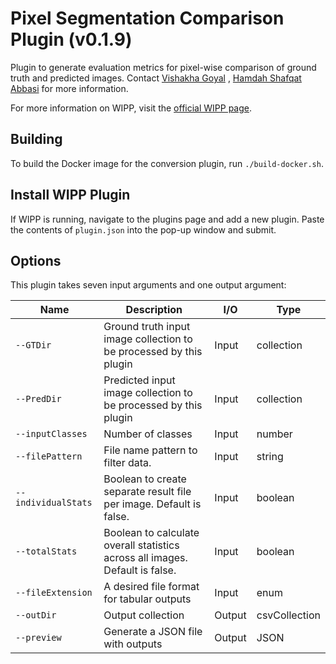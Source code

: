# Pixel Segmentation Comparison Plugin (v0.1.9)

Plugin to generate evaluation metrics for pixel-wise comparison of ground truth and predicted images. Contact [Vishakha Goyal](mailto:vishakha.goyal@nih.gov) , [Hamdah Shafqat Abbasi](mailto:hamdahshafqat.abbasi@nih.gov) for more information.

For more information on WIPP, visit the [official WIPP page](https://isg.nist.gov/deepzoomweb/software/wipp).

## Building

To build the Docker image for the conversion plugin, run
`./build-docker.sh`.

## Install WIPP Plugin

If WIPP is running, navigate to the plugins page and add a new plugin. Paste the contents of `plugin.json` into the pop-up window and submit.

## Options

This plugin takes seven input arguments and one output argument:

| Name          | Description             | I/O    | Type   |
|---------------|-------------------------|--------|--------|
| `--GTDir` | Ground truth input image collection to be processed by this plugin | Input | collection |
| `--PredDir` | Predicted input image collection to be processed by this plugin | Input | collection |
| `--inputClasses` | Number of classes | Input | number |
| `--filePattern`  | File name pattern to filter data. | Input | string |
| `--individualStats`  | Boolean to create separate result file per image. Default is false. | Input | boolean |
| `--totalStats`  | Boolean to calculate overall statistics across all images. Default is false. | Input | boolean |
| `--fileExtension`     | A desired file format for tabular outputs | Input  | enum        |
| `--outDir` | Output collection | Output | csvCollection |
| `--preview`           | Generate a JSON file with outputs                            | Output | JSON        |

